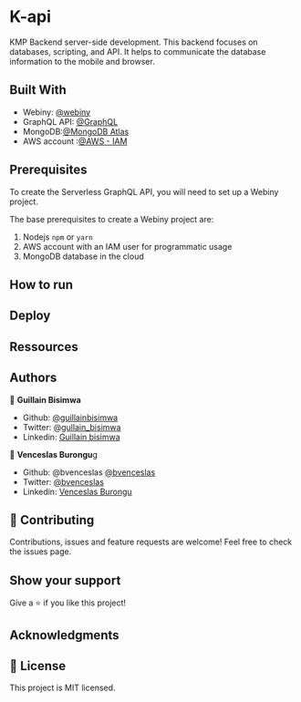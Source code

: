 # K-api

KMP Backend server-side development.
This backend focuses on databases, scripting, and API. It helps to communicate the database information to the mobile and browser.

## Built With

- Webiny: [@webiny](https://www.webiny.com/)
- GraphQL API: [@GraphQL](https://graphql.org/)
- MongoDB:[@MongoDB Atlas](https://docs.atlas.mongodb.com/getting-started/)
- AWS account :[@AWS - IAM](https://docs.webiny.com/docs/guides/aws-credentials)

## Prerequisites

To create the Serverless GraphQL API, you will need to set up a Webiny project.

The base prerequisites to create a Webiny project are:

1. Nodejs `npm` or `yarn`
2. AWS account with an IAM user for programmatic usage
3. MongoDB database in the cloud

## How to run

## Deploy

## Ressources

## Authors

👤 **Guillain Bisimwa**

- Github: [@guillainbisimwa](https://github.com/guillainbisimwa)
- Twitter: [@gullain_bisimwa](https://twitter.com/gullain_bisimwa)
- Linkedin: [Guillain bisimwa](https://www.linkedin.com/in/guillain-bisimwa-8a8b7a7b/)

👤 **Venceslas Burongu**g

- Github: @bvenceslas [@bvenceslas](https://github.com/bvenceslas)
- Twitter: [@bvenceslas](https://twitter.com/bvenceslas)
- Linkedin: [Venceslas Burongu](https://www.linkedin.com/in/venceslas-burongu-8271b519a/)

## 🤝 Contributing

Contributions, issues and feature requests are welcome!
Feel free to check the issues page.


## Show your support

Give a ⭐️ if you like this project!

## Acknowledgments

## 📝 License

This project is MIT licensed.
